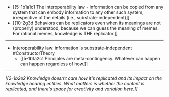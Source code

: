 - [[5-1b1a1c1 The interoperability law - information can be copied from any system that can embody information to any other such system, irrespective of the details (i.e., substrate-independent)]]
- [[10-2g3d Behaviors can be replicators even when its meanings are not (properly) understood, because we can guess the meaning of memes. For rational memes, knowledge is THE replicator.]]
---
- Interoperability law: information is substrate-independent #ConstructorTheory
  - [[5-1b1a2c1 Principles are meta-contingency. Whatever can happen can happen regardless of how.]]
---
*[[2-1b2e2 Knowledge doesn't care how it's replicated and its impact on the knowledge bearing entities. What matters is whether the content is replicated, and there's space for creativity and variation here.]]* 